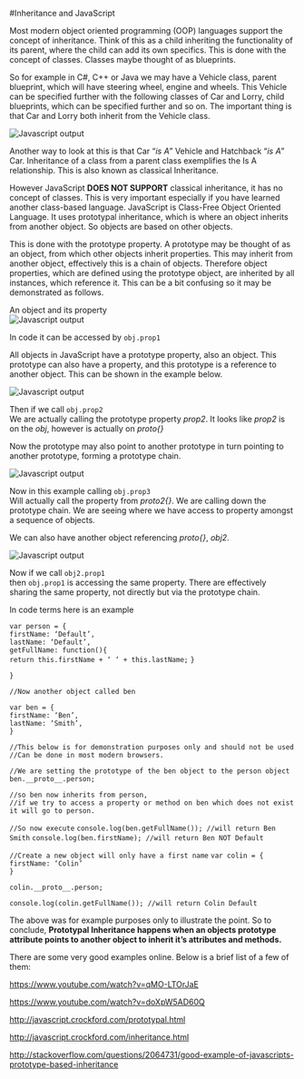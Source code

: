 #Inheritance and JavaScript

Most modern object oriented programming (OOP) languages support the concept of inheritance.  Think of this as a child inheriting the functionality of its parent, where the child can add its own specifics.  This is done with the concept of classes.  Classes maybe thought of as blueprints.    


So for example in C#, C++ or Java we may have a Vehicle class, parent blueprint, which will have steering wheel, engine and wheels.  This Vehicle can be specified further with the following classes of Car and Lorry, child blueprints, which can be specified further and so on.  The important thing is that Car and Lorry both inherit from the Vehicle class.  

 ![Javascript output](images/ClassesExample.png)
















Another way to look at this is that Car “_is A_” Vehicle and Hatchback “_is A_” Car.  Inheritance of a class from a parent class exemplifies the Is A relationship.  This is also known as classical Inheritance.

However JavaScript **DOES NOT SUPPORT** classical inheritance, it has no concept of classes.  This is very important especially if you have learned another class-based language.  JavaScript is Class-Free Object Oriented Language.  It uses prototypal inheritance, which is where an object inherits from another object.  So objects are based on other objects. 

This is done with the prototype property.  A prototype may be thought of as an object, from which other objects inherit properties. This may inherit from another object, effectively this is a chain of objects. Therefore object properties, which are defined using the prototype object, are inherited by all instances, which reference it.  This can be a bit confusing so it may be demonstrated as follows.

An object and its property 			
![Javascript output](images/objprop1.png)

In code it can be accessed by `obj.prop1`  

All objects in JavaScript have a prototype property, also an object. This prototype can also have a property, and this prototype is a reference to another object. This can be shown in the example below.

![Javascript output](images/objpropproto.png)










Then if we call `obj.prop2`  
We are actually calling the prototype property _prop2_.  It looks like _prop2_ is on the _obj_, however is actually on _proto{}_

Now the prototype may also point to another prototype in turn pointing to another prototype, forming a prototype chain.

 ![Javascript output](images/protochain.png)











Now in this example calling `obj.prop3`  
Will actually call the property from _proto2{}_.  We are calling down the prototype chain.  We are seeing where we have access to property amongst a sequence of objects.

We can also have another object referencing _proto{}_, _obj2_.

![Javascript output](images/twoobjectschain.png)















Now if we call `obj2.prop1`  
then `obj.prop1` is accessing the same property.  There are effectively sharing the same property, not directly but via the prototype chain.

In code terms here is an example 

`var person = {`  
		`firstName: ‘Default’,`  
		`lastName: ‘Default’,`  
		`getFullName: function(){`  
			`return this.firstName + ‘ ‘ + this.lastName;`
	`}`
	
`}`

`//Now another object called ben`

`var ben = {`  
	`firstName: ‘Ben’,`  
	`lastName: ‘Smith’,`  
`}`

`//This below is for demonstration purposes only and should not be used`
`//Can be done in most modern browsers.`  

`//We are setting the prototype of the ben object to the person object`
`ben.__proto__.person;`

`//so ben now inherits from person,`   
`//if we try to access a property or method on ben which does not exist it will go to person.`

`//So now execute`
`console.log(ben.getFullName()); //will return Ben Smith`
`console.log(ben.firstName); //will return Ben NOT Default`

`//Create a new object will only have a first name`
`var colin = {`  
	`firstName: ‘Colin’  `  
`}`

`colin.__proto__.person;`

`console.log(colin.getFullName()); //will return Colin Default`

The above was for example purposes only to illustrate the point.  So to conclude, **Prototypal Inheritance happens when an objects prototype attribute points to another object to inherit it’s attributes and methods.**

There are some very good examples online. Below is a brief list of a few of them:

https://www.youtube.com/watch?v=qMO-LTOrJaE

https://www.youtube.com/watch?v=doXpW5AD60Q

http://javascript.crockford.com/prototypal.html

http://javascript.crockford.com/inheritance.html

http://stackoverflow.com/questions/2064731/good-example-of-javascripts-prototype-based-inheritance





 

